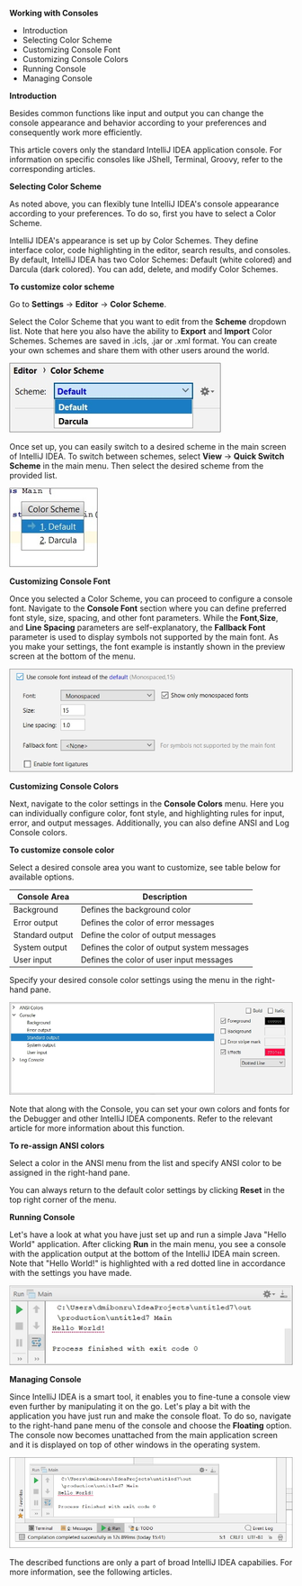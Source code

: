 **Working with Consoles**

 - Introduction
 - Selecting Color Scheme
 - Customizing Console Font 
 - Customizing Console Colors
 - Running Console
 - Managing Console
 
 **Introduction**

Besides common functions like input and output you can change the console appearance and behavior according to your preferences and consequently work more efficiently.

This article covers only the standard IntelliJ IDEA application console. For information on specific consoles like JShell, Terminal, Groovy, refer to the corresponding articles.
 
 **Selecting Color Scheme**

As noted above, you can flexibly tune IntelliJ IDEA's console appearance according to your preferences. To do so, first you have to select a Color Scheme.

IntelliJ IDEA's appearance is set up by Color Schemes. They define interface color, code highlighting in the editor, search results, and consoles. By default, IntelliJ IDEA has two Color Schemes: Default (white colored) and Darcula (dark colored). You can add, delete, and modify Color Schemes.

**To customize color scheme**

Go to **Settings** -> **Editor** -> **Color Scheme**.

Select the Color Scheme that you want to edit from the **Scheme** dropdown list. Note that here you also have the ability to **Export** and **Import** Color Schemes. Schemes are saved in .icls, .jar or .xml format. You can create your own schemes and share them with other users around the world.

![enter image description here](https://github.com/DmitryBondarenko1/solid-spoon/blob/master/Scheme1.jpg)

Once set up, you can easily switch to a desired scheme in the main screen of IntelliJ IDEA. To switch between schemes, select **View** -> **Quick Switch Scheme** in the main menu. Then select the desired scheme from the provided list.

![enter image description here](https://github.com/DmitryBondarenko1/solid-spoon/blob/master/Switch1.jpg)

**Customizing Console Font** 
 
Once you selected a Color Scheme, you can proceed to configure a console font. Navigate to the **Console Font** section where you can define preferred font style, size, spacing, and other font parameters. While the **Font**,**Size**, and **Line Spacing** parameters are self-explanatory, the **Fallback Font** parameter is used to display symbols not supported by the main font. As you make your settings, the font example is instantly shown in the preview screen at the bottom of the menu.

![enter image description here](https://github.com/DmitryBondarenko1/solid-spoon/blob/master/font1.jpg)

**Customizing Console Colors** 

Next, navigate to the color settings in the **Console Colors** menu. Here you can individually configure color, font style, and highlighting rules for input, error, and output messages. Additionally, you can also define ANSI and Log Console colors.

**To customize console color**

Select a desired console area you want to customize, see table below for available options.

|Console Area|  Description|
|--|--|
| Background| Defines the background color |
| Error output | Defines the color of error messages |
| Standard output | Define the color of output messages  |
| System output | Defines the color of output system messages |
| User input| Defines the color of user input messages |

Specify your desired console color settings using the menu in the right-hand pane.

![enter image description here](https://github.com/DmitryBondarenko1/solid-spoon/blob/master/ConsoleColor2.jpg)

Note that along with the Console, you can set your own colors and fonts for the Debugger and other IntelliJ IDEA components. Refer to the relevant article for more information about this function.

**To re-assign ANSI colors**

Select a color in the ANSI menu from the list and specify ANSI color to be assigned in the right-hand pane.

You can always return to the default color settings by clicking **Reset** in the top right corner of the menu.

**Running Console**

Let's have a look at what you have just set up and run a simple Java "Hello World" application. After clicking **Run** in the main menu, you see a console with the application output at the bottom of the IntelliJ IDEA main screen. Note that "Hello World!" is highlighted with a red dotted line in accordance with the settings you have made. 

![enter image description here](https://github.com/DmitryBondarenko1/solid-spoon/blob/master/hello2.jpg)

**Managing Console**

Since IntelliJ IDEA is a smart tool, it enables you to fine-tune a console view even further by manipulating it on the go. Let's play a bit with the application you have just run and make the console float. To do so, navigate to the right-hand pane menu of the console and choose the **Floating** option. The console now becomes unattached from the main application screen and it is displayed on top of other windows in the operating system. 

![enter image description here](https://github.com/DmitryBondarenko1/solid-spoon/blob/master/float2.jpg)

The described functions are only a part of broad IntelliJ IDEA capabilies. For more information, see the following articles. 

